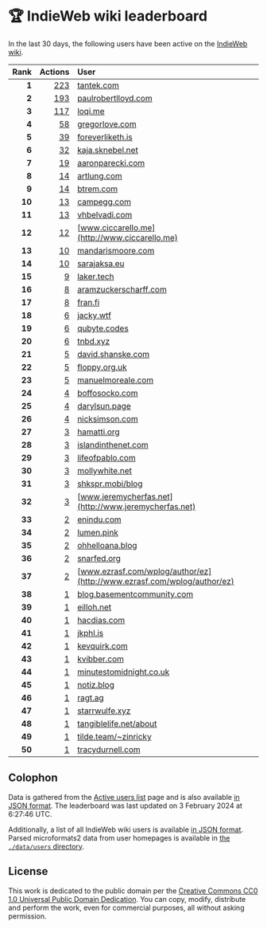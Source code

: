 # 🏆 IndieWeb wiki leaderboard

In the last 30 days, the following users have been active on the [IndieWeb wiki](https://indieweb.org).

| Rank | Actions | User |
|-----:|--------:|:-----|
| **1** | [223](https://indieweb.org/Special:Contributions/Tantek.com) | [tantek.com](http://tantek.com) |
| **2** | [193](https://indieweb.org/Special:Contributions/Paulrobertlloyd.com) | [paulrobertlloyd.com](http://paulrobertlloyd.com) |
| **3** | [117](https://indieweb.org/Special:Contributions/Loqi.me) | [loqi.me](http://loqi.me) |
| **4** | [58](https://indieweb.org/Special:Contributions/Gregorlove.com) | [gregorlove.com](http://gregorlove.com) |
| **5** | [39](https://indieweb.org/Special:Contributions/Foreverliketh.is) | [foreverliketh.is](http://foreverliketh.is) |
| **6** | [32](https://indieweb.org/Special:Contributions/Kaja.sknebel.net) | [kaja.sknebel.net](http://kaja.sknebel.net) |
| **7** | [19](https://indieweb.org/Special:Contributions/Aaronparecki.com) | [aaronparecki.com](http://aaronparecki.com) |
| **8** | [14](https://indieweb.org/Special:Contributions/Artlung.com) | [artlung.com](http://artlung.com) |
| **9** | [14](https://indieweb.org/Special:Contributions/Btrem.com) | [btrem.com](http://btrem.com) |
| **10** | [13](https://indieweb.org/Special:Contributions/Campegg.com) | [campegg.com](http://campegg.com) |
| **11** | [13](https://indieweb.org/Special:Contributions/Vhbelvadi.com) | [vhbelvadi.com](http://vhbelvadi.com) |
| **12** | [12](https://indieweb.org/Special:Contributions/Www.ciccarello.me) | [www.ciccarello.me](http://www.ciccarello.me) |
| **13** | [10](https://indieweb.org/Special:Contributions/Mandarismoore.com) | [mandarismoore.com](http://mandarismoore.com) |
| **14** | [10](https://indieweb.org/Special:Contributions/Sarajaksa.eu) | [sarajaksa.eu](http://sarajaksa.eu) |
| **15** | [9](https://indieweb.org/Special:Contributions/Laker.tech) | [laker.tech](http://laker.tech) |
| **16** | [8](https://indieweb.org/Special:Contributions/Aramzuckerscharff.com) | [aramzuckerscharff.com](http://aramzuckerscharff.com) |
| **17** | [8](https://indieweb.org/Special:Contributions/Fran.fi) | [fran.fi](http://fran.fi) |
| **18** | [6](https://indieweb.org/Special:Contributions/Jacky.wtf) | [jacky.wtf](http://jacky.wtf) |
| **19** | [6](https://indieweb.org/Special:Contributions/Qubyte.codes) | [qubyte.codes](http://qubyte.codes) |
| **20** | [6](https://indieweb.org/Special:Contributions/Tnbd.xyz) | [tnbd.xyz](http://tnbd.xyz) |
| **21** | [5](https://indieweb.org/Special:Contributions/David.shanske.com) | [david.shanske.com](http://david.shanske.com) |
| **22** | [5](https://indieweb.org/Special:Contributions/Floppy.org.uk) | [floppy.org.uk](http://floppy.org.uk) |
| **23** | [5](https://indieweb.org/Special:Contributions/Manuelmoreale.com) | [manuelmoreale.com](http://manuelmoreale.com) |
| **24** | [4](https://indieweb.org/Special:Contributions/Boffosocko.com) | [boffosocko.com](http://boffosocko.com) |
| **25** | [4](https://indieweb.org/Special:Contributions/Darylsun.page) | [darylsun.page](http://darylsun.page) |
| **26** | [4](https://indieweb.org/Special:Contributions/Nicksimson.com) | [nicksimson.com](http://nicksimson.com) |
| **27** | [3](https://indieweb.org/Special:Contributions/Hamatti.org) | [hamatti.org](http://hamatti.org) |
| **28** | [3](https://indieweb.org/Special:Contributions/Islandinthenet.com) | [islandinthenet.com](http://islandinthenet.com) |
| **29** | [3](https://indieweb.org/Special:Contributions/Lifeofpablo.com) | [lifeofpablo.com](http://lifeofpablo.com) |
| **30** | [3](https://indieweb.org/Special:Contributions/Mollywhite.net) | [mollywhite.net](http://mollywhite.net) |
| **31** | [3](https://indieweb.org/Special:Contributions/Shkspr.mobi_blog) | [shkspr.mobi/blog](http://shkspr.mobi/blog) |
| **32** | [3](https://indieweb.org/Special:Contributions/Www.jeremycherfas.net) | [www.jeremycherfas.net](http://www.jeremycherfas.net) |
| **33** | [2](https://indieweb.org/Special:Contributions/Enindu.com) | [enindu.com](http://enindu.com) |
| **34** | [2](https://indieweb.org/Special:Contributions/Lumen.pink) | [lumen.pink](http://lumen.pink) |
| **35** | [2](https://indieweb.org/Special:Contributions/Ohhelloana.blog) | [ohhelloana.blog](http://ohhelloana.blog) |
| **36** | [2](https://indieweb.org/Special:Contributions/Snarfed.org) | [snarfed.org](http://snarfed.org) |
| **37** | [2](https://indieweb.org/Special:Contributions/Www.ezrasf.com_wplog_author_ez) | [www.ezrasf.com/wplog/author/ez](http://www.ezrasf.com/wplog/author/ez) |
| **38** | [1](https://indieweb.org/Special:Contributions/Blog.basementcommunity.com) | [blog.basementcommunity.com](http://blog.basementcommunity.com) |
| **39** | [1](https://indieweb.org/Special:Contributions/Eilloh.net) | [eilloh.net](http://eilloh.net) |
| **40** | [1](https://indieweb.org/Special:Contributions/Hacdias.com) | [hacdias.com](http://hacdias.com) |
| **41** | [1](https://indieweb.org/Special:Contributions/Jkphl.is) | [jkphl.is](http://jkphl.is) |
| **42** | [1](https://indieweb.org/Special:Contributions/Kevquirk.com) | [kevquirk.com](http://kevquirk.com) |
| **43** | [1](https://indieweb.org/Special:Contributions/Kvibber.com) | [kvibber.com](http://kvibber.com) |
| **44** | [1](https://indieweb.org/Special:Contributions/Minutestomidnight.co.uk) | [minutestomidnight.co.uk](http://minutestomidnight.co.uk) |
| **45** | [1](https://indieweb.org/Special:Contributions/Notiz.blog) | [notiz.blog](http://notiz.blog) |
| **46** | [1](https://indieweb.org/Special:Contributions/Ragt.ag) | [ragt.ag](http://ragt.ag) |
| **47** | [1](https://indieweb.org/Special:Contributions/Starrwulfe.xyz) | [starrwulfe.xyz](http://starrwulfe.xyz) |
| **48** | [1](https://indieweb.org/Special:Contributions/Tangiblelife.net_about) | [tangiblelife.net/about](http://tangiblelife.net/about) |
| **49** | [1](https://indieweb.org/Special:Contributions/Tilde.team_~zinricky) | [tilde.team/~zinricky](http://tilde.team/~zinricky) |
| **50** | [1](https://indieweb.org/Special:Contributions/Tracydurnell.com) | [tracydurnell.com](http://tracydurnell.com) |


## Colophon

Data is gathered from the [Active users list](https://indieweb.org/Special:ActiveUsers) page and is also available [in JSON format](https://github.com/jgarber623/indieweb-wiki-leaderboard/blob/main/data/leaderboard.json). The leaderboard was last updated on 3 February 2024 at 6:27:46 UTC.

Additionally, a list of all IndieWeb wiki users is available [in JSON format](https://github.com/jgarber623/indieweb-wiki-leaderboard/blob/main/data/users.json). Parsed microformats2 data from user homepages is available in [the `./data/users` directory](https://github.com/jgarber623/indieweb-wiki-leaderboard/blob/main/data/users).

## License

This work is dedicated to the public domain per the [Creative Commons CC0 1.0 Universal Public Domain Dedication](https://creativecommons.org/publicdomain/zero/1.0/). You can copy, modify, distribute and perform the work, even for commercial purposes, all without asking permission.
